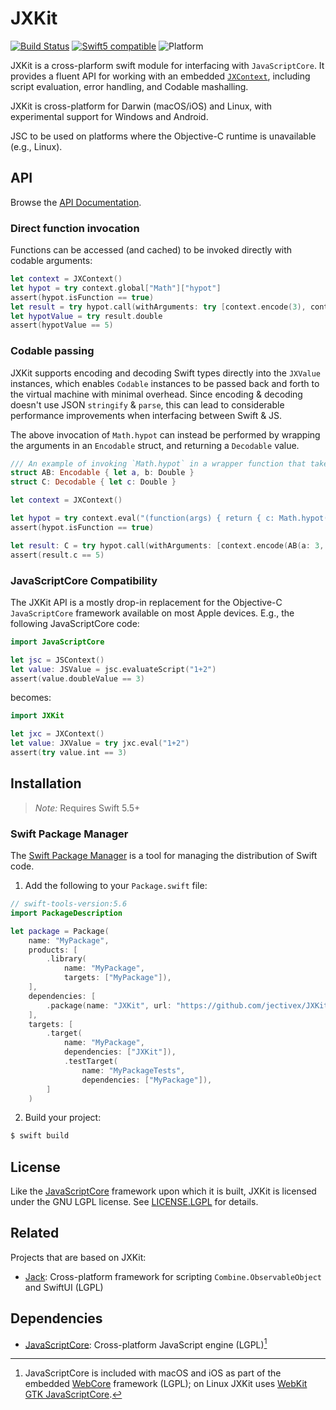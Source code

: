 # JXKit

[![Build Status][GitHubActionBadge]][ActionsLink]
[![Swift5 compatible][Swift5Badge]][Swift5Link] 
![Platform][SwiftPlatforms]
<!-- [![](https://tokei.rs/b1/github/jectivex/JXKit)](https://github.com/jectivex/JXKit) -->

JXKit is a cross-plarform swift module for interfacing with
`JavaScriptCore`. It provides a fluent API for working with an embedded
[`JXContext`](https://www.jective.org/JXKit/documentation/jxkit/jxcontext),
including script evaluation, error handling, and Codable mashalling.

JXKit is cross-platform for Darwin (macOS/iOS) and Linux,
with experimental support for Windows and Android.

JSC to be used on platforms where the Objective-C runtime is unavailable (e.g., Linux).


## API

Browse the [API Documentation].

### Direct function invocation

Functions can be accessed (and cached) to be invoked directly with codable arguments:

```swift
let context = JXContext()
let hypot = try context.global["Math"]["hypot"]
assert(hypot.isFunction == true)
let result = try hypot.call(withArguments: try [context.encode(3), context.encode(4)])
let hypotValue = try result.double
assert(hypotValue == 5)
```

### Codable passing

JXKit supports encoding and decoding Swift types directly into the `JXValue` instances, which enables `Codable`  instances to be passed back and forth to the virtual machine with minimal overhead. Since encoding & decoding doesn't use JSON `stringify` & `parse`, this can lead to considerable performance improvements when interfacing between Swift & JS.

The above invocation of `Math.hypot` can instead be performed by wrapping the arguments in an `Encodable` struct, and returning a `Decodable` value. 

```swift
/// An example of invoking `Math.hypot` in a wrapper function that takes an encodable argument and returns a Decodable retult.
struct AB: Encodable { let a, b: Double }
struct C: Decodable { let c: Double }

let context = JXContext()

let hypot = try context.eval("(function(args) { return { c: Math.hypot(args.a, args.b) }; })")
assert(hypot.isFunction == true)

let result: C = try hypot.call(withArguments: [context.encode(AB(a: 3, b: 4))]).toDecodable(ofType: C.self)
assert(result.c == 5)
```

### JavaScriptCore Compatibility

The JXKit API is a mostly drop-in replacement for the Objective-C `JavaScriptCore` framework available on most Apple devices. E.g., the following JavaScriptCore code:

```swift
import JavaScriptCore

let jsc = JSContext()
let value: JSValue = jsc.evaluateScript("1+2")
assert(value.doubleValue == 3)
```

becomes:

```swift
import JXKit

let jxc = JXContext()
let value: JXValue = try jxc.eval("1+2")
assert(try value.int == 3)
```

## Installation

> _Note:_ Requires Swift 5.5+

### Swift Package Manager

The [Swift Package Manager][] is a tool for managing the distribution of
Swift code.

1. Add the following to your `Package.swift` file:

  ```swift
  // swift-tools-version:5.6
  import PackageDescription

  let package = Package(
      name: "MyPackage",
      products: [
          .library(
              name: "MyPackage",
              targets: ["MyPackage"]),
      ],
      dependencies: [
          .package(name: "JXKit", url: "https://github.com/jectivex/JXKit.git", .upToNextMajor(from: "2.0")),
      ],
      targets: [
          .target(
              name: "MyPackage",
              dependencies: ["JXKit"]),
              .testTarget(
                  name: "MyPackageTests",
                  dependencies: ["MyPackage"]),
          ]
      )
  ```

2. Build your project:

  ```sh
  $ swift build
  ```

## License

Like the [JavaScriptCore](https://webkit.org/licensing-webkit/) framework
upon which it is built, JXKit is licensed under the GNU LGPL license.
See [LICENSE.LGPL](LICENSE.LGPL) for details.

## Related

Projects that are based on JXKit:

 - [Jack][]: Cross-platform framework for scripting `Combine.ObservableObject` and SwiftUI (LGPL)

## Dependencies

 - [JavaScriptCore][]: Cross-platform JavaScript engine (LGPL)[^1]

[^1]: JavaScriptCore is included with macOS and iOS as part of the embedded [WebCore](https://webkit.org/licensing-webkit/) framework (LGPL); on Linux JXKit uses [WebKit GTK JavaScriptCore](https://webkitgtk.org/).


[Swift Package Manager]: https://swift.org/package-manager
[API Documentation]: https://www.jective.org/JXKit/documentation/jxkit/

[ProjectLink]: https://github.com/jectivex/JXKit
[ActionsLink]: https://github.com/jectivex/JXKit/actions
[API Documentation]: https://www.jective.org/JXKit/documentation/jxkit/

[Swift]: https://swift.org/
[OpenCombine]: https://github.com/OpenCombine/OpenCombine
[JXKit]: https://github.com/jectivex/JXKit
[Jack]: https://github.com/jectivex/Jack
[JavaScriptCore]: https://trac.webkit.org/wiki/JavaScriptCore

[GitHubActionBadge]: https://img.shields.io/github/workflow/status/jectivex/JXKit/JXKit%20CI

[Swift5Badge]: https://img.shields.io/badge/swift-5-orange.svg?style=flat
[Swift5Link]: https://developer.apple.com/swift/
[SwiftPlatforms]: https://img.shields.io/badge/Platforms-macOS%20|%20iOS%20|%20tvOS%20|%20Linux-teal.svg

